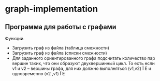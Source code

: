 # graph-implementation
## Программа для работы с графами
Функции:
- Загрузить граф из файла (таблица смежности)
- Загрузить граф из файла (списки смежности)
- Для заданного ориентированного графа подсчитать количество пар вершин таких, что они образуют двухвершинный цикл. То есть если v1 и v2 – вершины графа, для них должно выполняться (v1,v2) Î E и одновременно (v2 ,v1) Î E
